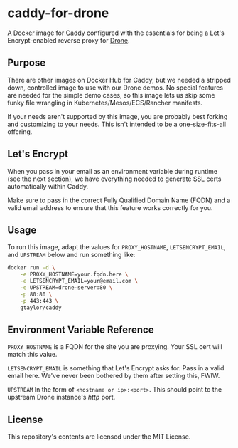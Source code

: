 # caddy-for-drone

A [Docker](http://docker.com) image for [Caddy](http://caddyserver.com)
configured with the essentials for being a Let's Encrypt-enabled reverse
proxy for [Drone](http://try.drone.io).

## Purpose

There are other images on Docker Hub for Caddy, but we needed a stripped
down, controlled image to use with our Drone demos. No special features
are needed for the simple demo cases, so this image lets us skip some funky
file wrangling in Kubernetes/Mesos/ECS/Rancher manifests.

If your needs aren't supported by this image, you are probably best forking
and customizing to your needs. This isn't intended to be a
one-size-fits-all offering.

## Let's Encrypt

When you pass in your email as an environment variable during runtime (see
the next section), we have everything needed to generate SSL certs
automatically within Caddy.

Make sure to pass in the correct Fully Qualified Domain Name (FQDN) and a
valid email address to ensure that this feature works correctly for you.

## Usage

To run this image, adapt the values for `PROXY_HOSTNAME`,
`LETSENCRYPT_EMAIL`, and `UPSTREAM` below and run something like:

```sh
docker run -d \
    -e PROXY_HOSTNAME=your.fqdn.here \
    -e LETSENCRYPT_EMAIL=your@email.com \
    -e UPSTREAM=drone-server:80 \
    -p 80:80 \
    -p 443:443 \
    gtaylor/caddy
```

## Environment Variable Reference

`PROXY_HOSTNAME` is a FQDN for the site you are proxying. Your SSL
cert will match this value.

`LETSENCRYPT_EMAIL` is something that Let's Encrypt asks for. Pass in a valid
email here. We've never been bothered by them after setting this, FWIW.

`UPSTREAM` In the form of `<hostname or ip>:<port>`. This should point to
the upstream Drone instance's *http* port.

## License

This repository's contents are licensed under the MIT License.
